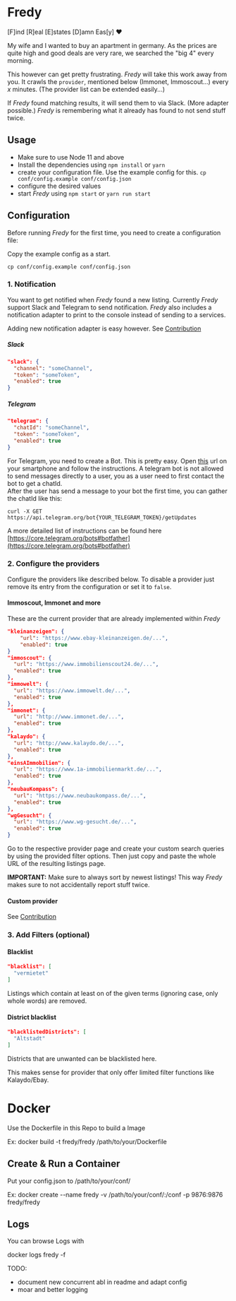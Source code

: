 # Fredy

[F]ind [R]eal [E]states [D]amn Eas[y] :heart:

My wife and I wanted to buy an apartment in germany. As the prices are quite high and good deals are very rare, we searched the "big 4" every morning.   

This however can get pretty frustrating. _Fredy_ will take this work away from you. It crawls the `provider`, mentioned below (Immonet, Immoscout...) every _x_ minutes. (The provider list can be extended easily...)   

If _Fredy_ found matching results, it will send them to via Slack. (More adapter possible.) _Fredy_ is remembering what it already has found to not send stuff twice.

## Usage

- Make sure to use Node 11 and above
- Install the dependencies using `npm install` or `yarn`
- create your configuration file. Use the example config for this. `cp conf/config.example conf/config.json`
- configure the desired values
- start _Fredy_ using `npm start` or `yarn run start`


## Configuration

Before running _Fredy_ for the first time, you need to create a configuration file:

Copy the example config as a start.
```
cp conf/config.example conf/config.json
```

### 1. Notification

You want to get notified when _Fredy_ found a new listing. Currently _Fredy_ support Slack and Telegram to send notification. _Fredy_ also includes a notification adapter to print to the console instead of sending to a services.

Adding new notification adapter is easy however. See [Contribution](https://github.com/orangecoding/fredy/blob/master/CONTRIBUTION.md)

##### Slack 
```json
"slack": {
  "channel": "someChannel",
  "token": "someToken",
  "enabled": true
}
```

##### Telegram
```json
"telegram": {
  "chatId": "someChannel",
  "token": "someToken",
  "enabled": true
}
```

For Telegram, you need to create a Bot. This is pretty easy. Open [this](https://telegram.me/BotFather) url on your smartphone and follow the instructions.
A telegram bot is not allowed to send messages directly to a user, you as a user need to first contact the bot to get a chatId.   
After the user has send a message to your bot the first time, you can gather the chatId like this: 
```
curl -X GET https://api.telegram.org/bot{YOUR_TELEGRAM_TOKEN}/getUpdates
```

A more detailed list of instructions can be found here [https://core.telegram.org/bots#botfather](https://core.telegram.org/bots#botfather) 

### 2. Configure the providers

Configure the providers like described below. To disable a provider just remove its entry from the configuration or set it to `false`.

#### Immoscout, Immonet and more

These are the current provider that are already implemented within _Fredy_

```json
"kleinanzeigen": {
    "url": "https://www.ebay-kleinanzeigen.de/...",
    "enabled": true
}
"immoscout": {
  "url": "https://www.immobilienscout24.de/...",
  "enabled": true
},
"immowelt": {
  "url": "https://www.immowelt.de/...",
  "enabled": true
},
"immonet": {
  "url": "http://www.immonet.de/...",
  "enabled": true
},
"kalaydo": {
  "url": "http://www.kalaydo.de/...",
  "enabled": true
},
"einsAImmobilien": {
  "url": "https://www.1a-immobilienmarkt.de/...",
  "enabled": true
},
"neubauKompass": {
  "url": "https://www.neubaukompass.de/...",
  "enabled": true
},
"wgGesucht": {
  "url": "https://www.wg-gesucht.de/...",
  "enabled": true
}
```

Go to the respective provider page and create your custom search queries by
using the provided filter options. Then just copy and paste the whole URL of
the resulting listings page.

**IMPORTANT:** Make sure to always sort by newest listings! This way _Fredy_ makes sure to not accidentally report stuff twice.

#### Custom provider

See [Contribution](https://github.com/orangecoding/fredy/blob/master/CONTRIBUTION.md)

### 3. Add Filters (optional)


#### Blacklist

```json
"blacklist": [
  "vermietet"
]
```

Listings which contain at least on of the given terms (ignoring case, only
whole words) are removed. 

#### District blacklist
```json
"blacklistedDistricts": [
  "Altstadt"
]
```
Districts that are unwanted can be blacklisted here. 

This makes sense for provider that only offer limited filter functions like Kalaydo/Ebay.

# Docker 

Use the Dockerfile in this Repo to build a Image

Ex: docker build -t fredy/fredy /path/to/your/Dockerfile

## Create & Run a Container

Put your config.json to /path/to/your/conf/

Ex: docker create --name fredy -v /path/to/your/conf/:/conf -p 9876:9876 fredy/fredy

## Logs

You can browse Logs with

docker logs fredy -f



TODO:
- document new concurrent abl in readme and adapt config
- moar and better logging
